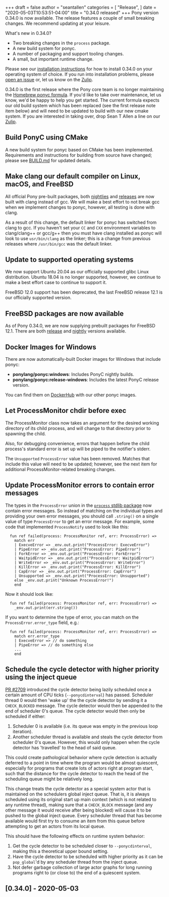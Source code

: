 +++
draft = false
author = "seantallen"
categories = [
    "Release",
]
date = "2020-05-03T10:53:51-04:00"
title = "0.34.0 released"
+++
Pony version 0.34.0 is now available. The release features a couple of small breaking changes. We recommend updating at your leisure.
<!--more-->

What's new in 0.34.0?

- Two breaking changes in the `process` package.
- A new build system for ponyc.
- A number of packaging and support tooling changes.
- A small, but important runtime change.

Please see our [installation instructions](https://github.com/ponylang/ponyc/blob/master/INSTALL.md) for how to install 0.34.0 on your operating system of choice. If you run into installation problems, please [open an issue](https://github.com/ponylang/ponyc/issues) or, let us know on the [Zulip](https://ponylang.zulipchat.com/).

0.34.0 is the first release where the Pony core team is no longer maintaining the [Homebrew ponyc formula](https://github.com/Homebrew/homebrew-core/blob/e23eb100be815d3d460109ad06f487adb686edd1/Formula/ponyc.rb). If you'd like to take over maintenance, let us know, we'd be happy to help you get started. The current formula expects our old build system which has been replaced (see the first release note item below) and will need to be updated to build with our new cmake system. If you are interested in taking over, drop Sean T Allen a line on our [Zulip](https://ponylang.zulipchat.com/#narrow/stream/190364-release).

## Build PonyC using CMake

A new build system for ponyc based on CMake has been implemented. Requirements and instructions for building from source have changed; please see [BUILD.md](https://github.com/ponylang/ponyc/blob/master/BUILD.md) for updated details.

## Make clang our default compiler on Linux, macOS, and FreeBSD

All official Pony pre-built packages, both [nightlies](https://cloudsmith.io/~ponylang/repos/nightlies/packages/) and [releases](https://cloudsmith.io/~ponylang/repos/releases/packages/) are now built with clang instead of gcc. We will make a best effort to not break gcc when we implement changes to ponyc, however, all testing is done with clang.

As a result of this change, the default linker for ponyc has switched from clang to gcc. If you haven't set your `CC` and `CXX` environment variables to clang/clang++ or gcc/g++ then you must have clang installed as ponyc will look to use `usr/bin/clang` as the linker; this is a change from previous releases where `/usr/bin/gcc` was the default linker.

## Update to supported operating systems

We now support Ubuntu 20.04 as our officially supported glibc Linux distribution. Ubuntu 18.04 is no longer supported, however, we continue to make a best effort case to continue to support it.

FreeBSD 12.0 support has been deprecated, the last FreeBSD release 12.1 is our officially supported version.

## FreeBSD packages are now available

As of Pony 0.34.0, we are now supplying prebuilt packages for FreeBSD 12.1. There are both [release](https://cloudsmith.io/~ponylang/repos/releases/packages/?q=name%3A%27%5Eponyc-x86-64-unknown-freebsd12.1.tar.gz%24%27) and [nightly](https://cloudsmith.io/~ponylang/repos/nightlies/packages/?q=name%3A%27%5Eponyc-x86-64-unknown-freebsd12.1.tar.gz%24%27) versions available.

## Docker Images for Windows

There are now automatically-built Docker images for Windows that include ponyc:

- **ponylang/ponyc:windows**: Includes PonyC nightly builds.
- **ponylang/ponyc:release-windows**: Includes the latest PonyC release version.

You can find them on [DockerHub](https://hub.docker.com/r/ponylang/ponyc) with our other ponyc images.

## Let ProcessMonitor chdir before exec

The ProcessMonitor class now takes an argument for the desired working directory of its child process, and will change to that directory prior to spawning the child.

Also, for debugging convenience, errors that happen before the child process's standard error is set up will be piped to the notifier's stderr.

The `Unsupported` `ProcessError` value has been removed. Matches that include this value will need to be updated; however, see the next item for additional ProcessMonitor-related breaking changes.

## Update ProcessMonitor errors to contain error messages

The types in the `ProcessError` union in the [`process` stdlib package](https://stdlib.ponylang.org/process--index/) now contain error messages.  So instead of matching on the individual types and providing your own error messages, you should call `.string()` on a single value of type `ProcessError` to get an error message. For example, some code that implemented `ProcessNotify` used to look like this:

```
  fun ref failed(process: ProcessMonitor ref, err: ProcessError) =>
    match err
    | ExecveError => _env.out.print("ProcessError: ExecveError")
    | PipeError => _env.out.print("ProcessError: PipeError")
    | ForkError => _env.out.print("ProcessError: ForkError")
    | WaitpidError => _env.out.print("ProcessError: WaitpidError")
    | WriteError => _env.out.print("ProcessError: WriteError")
    | KillError => _env.out.print("ProcessError: KillError")
    | CapError => _env.out.print("ProcessError: CapError")
    | Unsupported => _env.out.print("ProcessError: Unsupported")
    else _env.out.print("Unknown ProcessError!")
    end
```

Now it should look like:

```
  fun ref failed(process: ProcessMonitor ref, err: ProcessError) =>
    _env.out.print(err.string())
```

If you want to determine the type of error, you can match on the `ProcessError.error_type` field, e.g.:

```
  fun ref failed(process: ProcessMonitor ref, err: ProcessError) =>
    match err.error_type
    | ExecveError => // do something
    | PipeError => // do something else
    ...
    end
```

## Schedule the cycle detector with higher priority using the inject queue

[PR #2709](https://github.com/ponylang/ponyc/pull/2709) introduced the cycle detector being lazily scheduled once a certain amount of CPU ticks (`--ponycdinterval`) has passed. Scheduler thread 0 would then 'wake up' the the cycle detector by sending it a `CHECK_BLOCKED` message. The cycle detector would then be appended to the end of scheduler 0's queue. The cycle detector would then only be scheduled if either:

1. Scheduler 0 is available (i.e. its queue was empty in the previous loop iteration).
2. Another scheduler thread is available and steals the cycle detector from scheduler 0's queue. However, this would only happen when the cycle detector has 'travelled' to the head of said queue.

This could create pathological behavior where cycle detection is actually deferred to a point in time where the program would be almost quiescent, especially for programs that create lots of actors right at program start, such that the distance for the cycle detector to reach the head of the scheduling queue might be relatively long.

This change treats the cycle detector as a special system actor that is maintained on the schedulers global inject queue. That is, it is always scheduled using its original start up main context (which is not related to any runtime thread), making sure that a `CHECK_BLOCK` message (and any other message it would receive after being blocked) will cause it to be pushed to the global inject queue. Every scheduler thread that has become available would first try to consume an item from this queue before attempting to get an actors from its local queue.

This should have the following effects on runtime system behavior:

1. Get the cycle detector to be scheduled closer to `--ponycdinterval`, making this a theoretical upper bound setting.
2. Have the cycle detector to be scheduled with higher priority as it can be `pop_global`'d by any scheduler thread from the inject queue.
3. Not defer garbage collection of large actor graphs for long running programs right to (or close to) the end of a quiescent system.

## [0.34.0] - 2020-05-03
